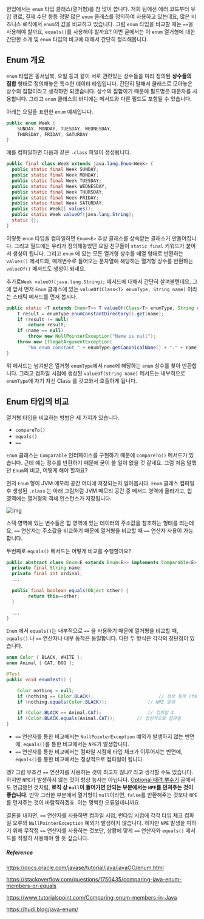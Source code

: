 현업에서는 `enum` 타입 클래스(열거형)를 참 많이 씁니다. 저희 팀에선 에러 코드부터 유입 경로, 결제 수단 등등 정말 많은 `enum` 클래스를 정의하여 사용하고 있는데요, 많은 비즈니스 로직에서 `enum`의 값을 비교하고 있습니다. 그럼 `enum` 타입을 비교할 때는 `==`을 사용해야 할까요, `equals()`를 사용해야 할까요? 이번 글에서는 이 `enum` 열거형에 대한 간단한 소개 및 `enum` 타입의 비교에 대해서 간단히 정리해봅니다.



## Enum 개요

`enum` 타입은 동서남북, 요일 등과 같이 서로 관련있는 상수들을 미리 정의된 **상수들의 집합** 형태로 정의해놓은 특수한 데이터 타입입니다. 간단히 말해서 클래스로 모아놓은 상수의 집합이라고 생각하면 되겠습니다. 상수의 집합이기 때문에 필드명은 대문자를 사용합니다. 그리고 `enum` 클래스의 바디에는 메서드와 다른 필드도 포함될 수 있습니다.



아래는 요일을 표현한 `enum` 예제입니다.

``` java
public enum Week {
    SUNDAY, MONDAY, TUESDAY, WEDNESDAY,
    THURSDAY, FRIDAY, SATURDAY 
}
```



얘를 컴파일하면 다음과 같은 `.class` 파일이 생성됩니다.

``` java
public final class Week extends java.lang.Enum<Week> {
  public static final Week SUNDAY;
  public static final Week MONDAY;
  public static final Week TUESDAY;
  public static final Week WEDNESDAY;
  public static final Week THURSDAY;
  public static final Week FRIDAY;
  public static final Week SATURDAY;
  public static Week[] values();
  public static Week valueOf(java.lang.String);
  static {};
}
```



이렇듯 `enum` 타입을 컴파일하면 `Enum<E>` 추상 클래스를 상속받는 클래스가 만들어집니다. 그리고 필드에는 우리가 정의해놓았던 요일 친구들이 `static final` 키워드가 붙어서 생성이 됩니다. 그리고 `enum` 에 있는 모든 열거형 상수를 배열 형태로 반환하는 `values()` 메서드와, 매개변수로 들어오는 문자열에 해당하는 열거형 상수를 반환하는 `valueOf()` 메서드도 생성이 되네요.



추가로`Week valueOf(java.lang.String);` 메서드에 대해서 간단히 살펴볼텐데요, 그에 앞서 먼저 `Enum` 클래스에 있는 `valueOf(Class<T> enumType, String name)` 이라는 스태틱 메서드를 먼저 봅시다.



```java
public static <T extends Enum<T>> T valueOf(Class<T> enumType, String name) {
    T result = enumType.enumConstantDirectory().get(name);
    if (result != null)
        return result;
    if (name == null)
        throw new NullPointerException("Name is null");
    throw new IllegalArgumentException(
        "No enum constant " + enumType.getCanonicalName() + "." + name);
}
```



위 메서드는 넘겨받은 열거형 `enumType`에서 `name`에 해당하는 `enum` 상수를 찾아 반환합니다. 그리고 컴파일 시점에 생성된 `valueOf(String name)` 메서드는 내부적으로 `enumType`에 자기 자신 Class 를 갖고와서 호출하게 됩니다.



## Enum 타입의 비교

열거형 타입을 비교하는 방법은 세 가지가 있습니다.

- `compareTo()`
- `equals()`
- `==`



`Enum` 클래스는 `Comparable` 인터페이스를 구현하기 때문에 `compareTo()` 메서드가 있습니다. 근데 얘는 정수를 반환하기 때문에 굳이 쓸 일이 없을 것 같네요. 그럼 처음 말했던 `Enum`의 비교, 어떻게 해야 할까요?



먼저 `Enum` 형이 JVM 메모리 공간 어디에 저장되는지 알아봅시다. `Enum` 클래스 컴파일 후 생성된 `.class` 는 아래 그림처럼 JVM 메모리 공간 중 메서드 영역에 올라가고, 힙 영역에는 열거형의 객체 인스턴스가 저장됩니다.



![img](https://blog.kakaocdn.net/dn/df5amQ/btrXrOiDni5/5lEud1k6MyWr6FAvFu4jw0/img.png)



스택 영역에 있는 변수들은 힙 영역에 있는 데이터의 주소값을 참조하는 형태를 띄는데요, `==` 연산자는 주소값을 비교하기 때문에 열거형을 비교할 때 `==` 연산자 사용이 가능합니다.



두번째로 `equals()` 메서드는 어떻게 비교를 수행할까요?

``` java
public abstract class Enum<E extends Enum<E>> implements Comparable<E>, Serializable {
  private final String name;
  private final int ordinal;
  ...
    
  public final boolean equals(Object other) {
        return this==other;
  }

  ...
}
```



 `Enum` 에서 `equals()`는 내부적으로 `==` 을 사용하기 때문에 열거형을 비교할 때, `equals()` 나 `==` 연산자나 내부 동작은 동일합니다. 다만 두 방식은 각각의 장단점이 있습니다.



```java
enum Color { BLACK, WHITE };
enum Animal { CAT, DOG };

@Test
public void enumTest() {

    Color nothing = null;
    if (nothing == Color.BLACK);						// 정상 동작 (false)
    if (nothing.equals(Color.BLACK));				// NPE 발생

    if (Color.BLACK == Animal.CAT);					// 컴파일 X
    if (Color.BLACK.equals(Animal.CAT));		// 정상적으로 컴파일
}
```

- `==` 연산자를 통한 비교에서는 `NullPointerException` 예외가 발생하지 않는 반면에, `equals()`를 통한 비교에서는 `NPE`가 발생합니다.
- `==` 연산자를 통한 비교에서는 컴파일 시점에 타입 체크가 이루어지는 반면에, `equals()`를 통한 비교에서는 정상적으로 컴파일이 됩니다.



엥? 그럼 무조건 `==` 연산자를 사용하는 것이 최고지 않냐? 라고 생각할 수도 있습니다. 하지만 `NPE`가 발생하지 않는 것이 항상 능사는 아닙니다. [Optional 때려 뿌수기](https://yoon1fe.tistory.com/244) 글에서도 언급했던 것처럼, **로직 상 `null`이 들어가면 안되는 부분에서는 `NPE`를 던져주는 것이 좋습니다.** 만약 그러한 부분에서 열거형이  `null`이라면, `false`를 반환해주는 것보다 `NPE`를 던져주는 것이 바람직하겠죠. 이는 명백한 오류일테니까요.



결론을 내자면, `==` 연산자를 사용하면 컴파일 시점, 런타임 시점에 각각 타입 체크 컴파일 오류와 `NullPointerException` 예외가 발생하지 않습니다. 하지만 `NPE` 발생을 피하기 위해 무작정 `==` 연산자를 사용하는 것보단, 상황에 맞게 `==` 연산자와 `equals()` 메서드를 적절히 사용해야 할 듯 싶습니다.









##### Reference

https://docs.oracle.com/javase/tutorial/java/javaOO/enum.html

https://stackoverflow.com/questions/1750435/comparing-java-enum-members-or-equals

https://www.tutorialspoint.com/Comparing-enum-members-in-Java

https://hudi.blog/java-enum/